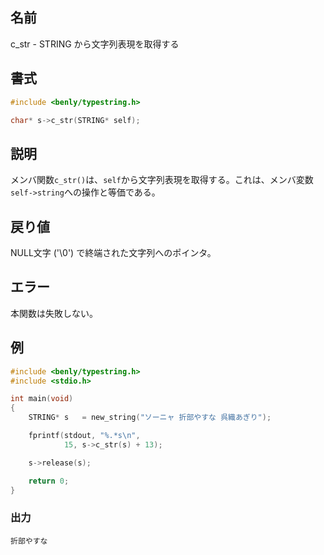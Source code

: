 ## 名前

c_str - STRING から文字列表現を取得する

## 書式

```c
#include <benly/typestring.h>

char* s->c_str(STRING* self);
```

## 説明

メンバ関数`c_str()`は、`self`から文字列表現を取得する。これは、メンバ変数`self->string`への操作と等価である。

## 戻り値

NULL文字 ('\0') で終端された文字列へのポインタ。

## エラー

本関数は失敗しない。

## 例

```c
#include <benly/typestring.h>
#include <stdio.h>

int main(void)
{
    STRING* s   = new_string("ソーニャ 折部やすな 呉織あぎり");

    fprintf(stdout, "%.*s\n",
            15, s->c_str(s) + 13);

    s->release(s);

    return 0;
}
```

### 出力

```
折部やすな
```
